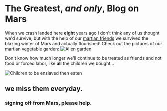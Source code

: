 # The Greatest, _and only_, Blog on Mars

When we crash landed here **eight** years ago I don't think any of us thought we'd survive, but with the help of our [martian friends](https://www.snopes.com/tachyon/2015/05/bushman.jpg?resize=865,452) we survived the blazing winter of Mars and actually flourished!
Check out the pictures of our martian vegetable garden:
![Alien garden](https://i.redd.it/o1x5onzk53n01.jpg)

Don't know how much longer we'll continue to be treated as friends and not food or forced labor, like **all** the children we bought...

![Children to be enslaved then eaten](https://i.pinimg.com/originals/e7/e0/7c/e7e07c0349bd84b7922d9ab9fe65e4fd.jpg)

## we miss them everyday.

### signing off from Mars, please help.
